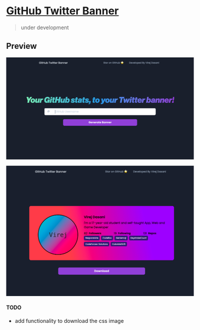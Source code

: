# [GitHub Twitter Banner]( https://virejdasani.github.io/GitHub-Twitter-Banner/)

> under development

## Preview

![](https://raw.githubusercontent.com/virejdasani/GitHub-Twitter-Banner/main/assets/sc/sc1.png)

![](https://raw.githubusercontent.com/virejdasani/GitHub-Twitter-Banner/main/assets/sc/sc2.png)

#### TODO

- add functionality to download the css image
